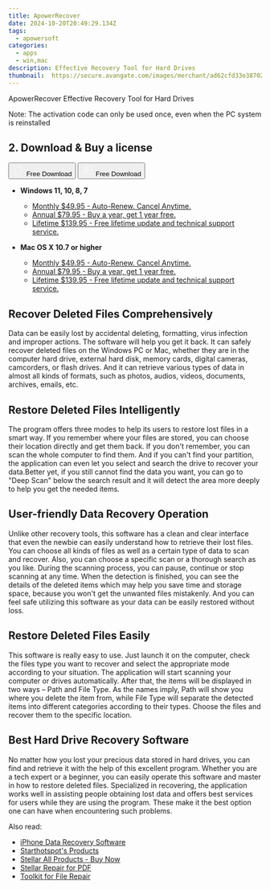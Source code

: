 ```yaml
---
title: ApowerRecover
date: 2024-10-20T20:49:29.134Z
tags: 
  - apowersoft
categories: 
  - apps
  - win,mac
description: Effective Recovery Tool for Hard Drives
thumbnail: 	https://secure.avangate.com/images/merchant/ad62cfd33e3870262d6bf5331c1f13b0/products/5_apowerRecover.png
---
```

ApowerRecover
Effective Recovery Tool for Hard Drives

Note: The activation code can only be used once, even when the PC system is reinstalled

## 2. Download & Buy a license

<div class="mx-auto flex items-center justify-center space-x-4">
  <button 
  onclick="javascript:window.open('https://secure.2checkout.com/order/checkout.php?PRODS=4711959&QTY=1&AFFILIATE=108875&CART=1', '_blank');
    window.open('https://download.apowersoft.com/down.php?softid=apowerrecover-allapowersoft', '_blank');void(0);"
  class="flex flex-row font-bold rounded-lg text-lg w-48 h-16 bg-[#FF8014] text-[#ffffff] items-center justify-center p-2">
    <svg width="24px" height="24px" viewBox="0 0 24 24" xmlns="http://www.w3.org/2000/svg" color="#ffffff" fill="none" stroke="currentColor" stroke-width="3" stroke-linecap="round" stroke-linejoin="round"><path d="M16 2C16.3632 4.17921 14.0879 5.83084 12.8158 6.57142C12.4406 6.78988 12.0172 6.5117 12.0819 6.08234C12.2993 4.63878 13.0941 2.00008 16 2Z" stroke="#f8f7f7" stroke-width="1.5"></path><path d="M9 6.5C9.89676 6.5 10.6905 6.69941 11.2945 6.92013C12.0563 7.19855 12.9437 7.19854 13.7055 6.92012C14.3094 6.6994 15.1032 6.5 15.9999 6.5C17.0852 6.5 18.4649 7.08889 19.4999 8.26666C16 11 17 15.5 20.269 16.6916C19.2253 19.5592 17.2413 21.5 15.4999 21.5C13.9999 21.5 14 20.8 12.5 20.8C11 20.8 11 21.5 9.5 21.5C7 21.5 4 17.5 4 12.5C4 8.5 7 6.5 9 6.5Z" stroke="#f8f7f7" stroke-width="1.5"></path></svg>    
    <span class="font-medium mx-auto">Free Download</span>  
  </button>
  <button 
  onclick="javascript:window.open('https://secure.2checkout.com/order/checkout.php?PRODS=4711959&QTY=1&AFFILIATE=108875&CART=1', '_blank');
    window.open('https://download.apowersoft.com/down.php?softid=apowerrecover-allapowersoft', '_blank');void(0);"
  class="flex flex-row font-bold rounded-lg text-lg w-48 h-16 bg-[#FF8014] text-[#ffffff] items-center justify-center p-2">
    <svg width="24px" height="24px" viewBox="0 0 24 24" xmlns="http://www.w3.org/2000/svg" color="#ffffff" fill="none" stroke="currentColor" stroke-width="3" stroke-linecap="round" stroke-linejoin="round"><path d="M4 16.9865V7.01353C4 6.71792 4.21531 6.46636 4.50737 6.42072L19.3074 4.10822C19.6713 4.05137 20 4.33273 20 4.70103V19.299C20 19.6673 19.6713 19.9486 19.3074 19.8918L4.50737 17.5793C4.21531 17.5336 4 17.2821 4 16.9865Z" stroke="#f8f7f7" stroke-width="1.5"></path><path d="M4 12H20" stroke="#f8f7f7" stroke-width="1.5"></path><path d="M10.5 5.5V18.5" stroke="#f8f7f7" stroke-width="1.5"></path></svg>
    <span class="font-medium mx-auto">Free Download</span>  
  </button>
</div>

- **Windows 11, 10, 8, 7**
  - [Monthly $49.95 - Auto-Renew. Cancel Anytime.](https://secure.2checkout.com/order/checkout.php?PRODS=4711959&QTY=1&AFFILIATE=108875&CART=1)
  - [Annual $79.95 - Buy a year, get 1 year free.](https://secure.2checkout.com/order/checkout.php?PRODS=4711961&QTY=1&AFFILIATE=108875&CART=1)
  - [Lifetime $139.95 - Free lifetime update and technical support service.](https://secure.2checkout.com/order/checkout.php?PRODS=4711962&QTY=1&AFFILIATE=108875&CART=1)
  
- **Mac OS X 10.7 or higher**
  - [Monthly $49.95 - Auto-Renew. Cancel Anytime.](https://secure.2checkout.com/order/checkout.php?PRODS=4711959&QTY=1&AFFILIATE=108875&CART=1)
  - [Annual $79.95 - Buy a year, get 1 year free.](https://secure.2checkout.com/order/checkout.php?PRODS=4711961&QTY=1&AFFILIATE=108875&CART=1)
  - [Lifetime $139.95 - Free lifetime update and technical support service.](https://secure.2checkout.com/order/checkout.php?PRODS=4711962&QTY=1&AFFILIATE=108875&CART=1)
  
## Recover Deleted Files Comprehensively

Data can be easily lost by accidental deleting, formatting, virus infection and improper actions. The software will help you get it back. It can safely recover deleted files on the Windows PC or Mac, whether they are in the computer hard drive, external hard disk, memory cards, digital cameras, camcorders, or flash drives. And it can retrieve various types of data in almost all kinds of formats, such as photos, audios, videos, documents, archives, emails, etc.

## Restore Deleted Files Intelligently

The program offers three modes to help its users to restore lost files in a smart way. If you remember where your files are stored, you can choose their location directly and get them back. If you don't remember, you can scan the whole computer to find them. And if you can't find your partition, the application can even let you select and search the drive to recover your data.Better yet, if you still cannot find the data you want, you can go to "Deep Scan" below the search result and it will detect the area more deeply to help you get the needed items.

## User-friendly Data Recovery Operation

Unlike other recovery tools, this software has a clean and clear interface that even the newbie can easily understand how to retrieve their lost files. You can choose all kinds of files as well as a certain type of data to scan and recover. Also, you can choose a specific scan or a thorough search as you like. During the scanning process, you can pause, continue or stop scanning at any time. When the detection is finished, you can see the details of the deleted items which may help you save time and storage space, because you won't get the unwanted files mistakenly. And you can feel safe utilizing this software as your data can be easily restored without loss.

## Restore Deleted Files Easily

This software is really easy to use. Just launch it on the computer, check the files type you want to recover and select the appropriate mode according to your situation. The application will start scanning your computer or drives automatically. After that, the items will be displayed in two ways – Path and File Type. As the names imply, Path will show you where you delete the item from, while File Type will separate the detected items into different categories according to their types. Choose the files and recover them to the specific location.

## Best Hard Drive Recovery Software

No matter how you lost your precious data stored in hard drives, you can find and retrieve it with the help of this excellent program. Whether you are a tech expert or a beginner, you can easily operate this software and master in how to restore deleted files. Specialized in recovering, the application works well in assisting people obtaining lost data and offers best services for users while they are using the program. These make it the best option one can have when encountering such problems.

<ins class="adsbygoogle"
      style="display:block"
      data-ad-client="ca-pub-7571918770474297"
      data-ad-slot="8358498916"
      data-ad-format="auto"
      data-full-width-responsive="true"></ins>

<span class="atpl-alsoreadstyle">Also read:</span>
<div><ul>
<li><a href="https://tools.techidaily.com/stellarinfo/data-recovery-ios/"><u>iPhone Data Recovery Software</u></a></li>
<li><a href="https://tools.techidaily.com/starthotspot/products/"><u>Starthotspot's Products</u></a></li>
<li><a href="https://tools.techidaily.com/stellarinfo/buy-now/"><u>Stellar All Products - Buy Now</u></a></li>
<li><a href="https://tools.techidaily.com/stellarinfo/repair-for-pdf/"><u>Stellar Repair for PDF</u></a></li>
<li><a href="https://tools.techidaily.com/stellarinfo/file-repair-toolkit/"><u>Toolkit for File Repair</u></a></li>
</ul></div>

